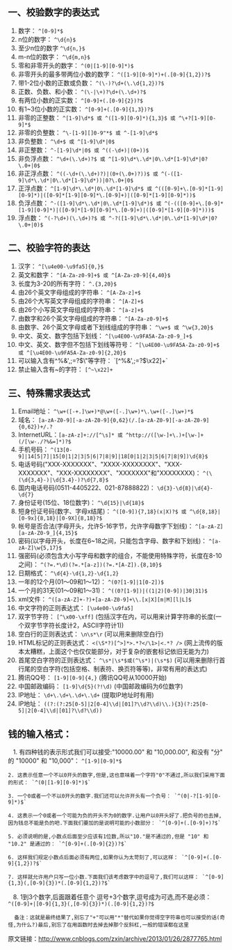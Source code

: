 
一、校验数字的表达式
--------

 1.  数字： `^[0-9]*$ `
 2.  n位的数字： `^\d{n}$`
 3.  至少n位的数字 `^\d{n,}$`
 4.  m-n位的数字： `^\d{m,n}$`
 5.  零和非零开头的数字： `^(0|[1-9][0-9]*)$`
 6.  非零开头的最多带两位小数的数字： `^([1-9][0-9]*)+(.[0-9]{1,2})?$`
 7.  带1-2位小数的正数或负数： `^(\-)?\d+(\.\d{1,2})?$`
 9.  正数、负数、和小数： `^(\-|\+)?\d+(\.\d+)?$`
 10. 有两位小数的正实数： `^[0-9]+(.[0-9]{2})?$`
 11. 有1~3位小数的正实数： `^[0-9]+(.[0-9]{1,3})?$`
 12. 非零的正整数： `^[1-9]\d*$ 或 ^([1-9][0-9]*){1,3}$ 或 ^\+?[1-9][0-9]*$`
 13. 非零的负整数： `^\-[1-9][]0-9"*$ 或 ^-[1-9]\d*$`
 14. 非负整数： `^\d+$ 或 ^[1-9]\d*|0$`
 15. 非正整数： `^-[1-9]\d*|0$ 或 ^((-\d+)|(0+))$`
 16. 非负浮点数： `^\d+(\.\d+)?$ 或 ^[1-9]\d*\.\d*|0\.\d*[1-9]\d*|0?\.0+|0$`  
 17. 非正浮点数： `^((-\d+(\.\d+)?)|(0+(\.0+)?))$ 或 ^(-([1-9]\d*\.\d*|0\.\d*[1-9]\d*))|0?\.0+|0$`
 18. 正浮点数： `^[1-9]\d*\.\d*|0\.\d*[1-9]\d*$ 或 ^(([0-9]+\.[0-9]*[1-9][0-9]*)|([0-9]*[1-9][0-9]*\.[0-9]+)|([0-9]*[1-9][0-9]*))$`
 19. 负浮点数： `^-([1-9]\d*\.\d*|0\.\d*[1-9]\d*)$ 或 ^(-(([0-9]+\.[0-9]*[1-9][0-9]*)|([0-9]*[1-9][0-9]*\.[0-9]+)|([0-9]*[1-9][0-9]*)))$`
 20. 浮点数： `^(-?\d+)(\.\d+)?$ 或 ^-?([1-9]\d*\.\d*|0\.\d*[1-9]\d*|0?\.0+|0)$`
 
二、校验字符的表达
-------
 
  1.  汉字： `^[\u4e00-\u9fa5]{0,}$`
  2.  英文和数字： `^[A-Za-z0-9]+$ 或 ^[A-Za-z0-9]{4,40}$`
  3.  长度为3-20的所有字符： `^.{3,20}$`
  4.  由26个英文字母组成的字符串： `^[A-Za-z]+$`
  5.  由26个大写英文字母组成的字符串： `^[A-Z]+$`
  6.  由26个小写英文字母组成的字符串： `^[a-z]+$`
  7.  由数字和26个英文字母组成的字符串： `^[A-Za-z0-9]+$`
  8.  由数字、26个英文字母或者下划线组成的字符串： `^\w+$ 或 ^\w{3,20}$`
  9.  中文、英文、数字包括下划线： `^[\u4E00-\u9FA5A-Za-z0-9_]+$`
  10. 中文、英文、数字但不包括下划线等符号： `^[\u4E00-\u9FA5A-Za-z0-9]+$ 或 ^[\u4E00-\u9FA5A-Za-z0-9]{2,20}$`
  11. 可以输入含有^%&',;=?$\"等字符： `[^%&',;=?$\x22]+`
  12. 禁止输入含有~的字符： `[^~\x22]+`
 
三、特殊需求表达式
------

 1.  Email地址： `^\w+([-+.]\w+)*@\w+([-.]\w+)*\.\w+([-.]\w+)*$`
 2.  域名： `[a-zA-Z0-9][-a-zA-Z0-9]{0,62}(/.[a-zA-Z0-9][-a-zA-Z0-9]{0,62})+/.?`
 3.  InternetURL：`[a-zA-z]+://[^\s]* 或 ^http://([\w-]+\.)+[\w-]+(/[\w-./?%&=]*)?$`
 4.  手机号码： `^(13[0-9]|14[5|7]|15[0|1|2|3|5|6|7|8|9]|18[0|1|2|3|5|6|7|8|9])\d{8}$`
 5.  电话号码("XXX-XXXXXXX"、"XXXX-XXXXXXXX"、"XXX-XXXXXXX"、"XXX-XXXXXXXX"、"XXXXXXX"和"XXXXXXXX)： `^(\(\d{3,4}-)|\d{3.4}-)?\d{7,8}$` 
 6.  国内电话号码(0511-4405222、021-87888822)： `\d{3}-\d{8}|\d{4}-\d{7}`
 7.  身份证号(15位、18位数字)： `^\d{15}|\d{18}$`
 8.  短身份证号码(数字、字母x结尾)： `^([0-9]){7,18}(x|X)?$ 或 ^\d{8,18}|[0-9x]{8,18}|[0-9X]{8,18}?$`
 9.  帐号是否合法(字母开头，允许5-16字节，允许字母数字下划线)： `^[a-zA-Z][a-zA-Z0-9_]{4,15}$`
 10. 密码(以字母开头，长度在6~18之间，只能包含字母、数字和下划线)： `^[a-zA-Z]\w{5,17}$`
 11. 强密码(必须包含大小写字母和数字的组合，不能使用特殊字符，长度在8-10之间)： `^(?=.*\d)(?=.*[a-z])(?=.*[A-Z]).{8,10}$`  
 12. 日期格式： `^\d{4}-\d{1,2}-\d{1,2}`
 13. 一年的12个月(01～09和1～12)： `^(0?[1-9]|1[0-2])$`
 14. 一个月的31天(01～09和1～31)： `^((0?[1-9])|((1|2)[0-9])|30|31)$`
 15. xml文件： `^([a-zA-Z]+-?)+[a-zA-Z0-9]+\\.[x|X][m|M][l|L]$`
 16. 中文字符的正则表达式： `[\u4e00-\u9fa5]`
 17. 双字节字符： `[^\x00-\xff]`    (包括汉字在内，可以用来计算字符串的长度(一个双字节字符长度计2，ASCII字符计1))
 18. 空白行的正则表达式： `\n\s*\r`    (可以用来删除空白行)
 19. HTML标记的正则表达式： `<(\S*?)[^>]*>.*?</\1>|<.*? />`    (网上流传的版本太糟糕，上面这个也仅仅能部分，对于复杂的嵌套标记依旧无能为力)
 20. 首尾空白字符的正则表达式： `^\s*|\s*$或(^\s*)|(\s*$)`    (可以用来删除行首行尾的空白字符(包括空格、制表符、换页符等等)，非常有用的表达式)
 21. 腾讯QQ号： `[1-9][0-9]{4,}`    (腾讯QQ号从10000开始)
 22. 中国邮政编码： `[1-9]\d{5}(?!\d)`    (中国邮政编码为6位数字)
 23. IP地址： `\d+\.\d+\.\d+\.\d+`    (提取IP地址时有用)
 24. IP地址： `((?:(?:25[0-5]|2[0-4]\\d|[01]?\\d?\\d)\\.){3}(?:25[0-5]|2[0-4]\\d|[01]?\\d?\\d))`  
 
 钱的输入格式：
 --------
    1. 有四种钱的表示形式我们可以接受:"10000.00" 和 "10,000.00", 和没有 "分" 的 "10000" 和 "10,000"： `^[1-9][0-9]*$`  
    
    2. 这表示任意一个不以0开头的数字,但是,这也意味着一个字符"0"不通过,所以我们采用下面的形式： `^(0|[1-9][0-9]*)$`   
    
    3. 一个0或者一个不以0开头的数字.我们还可以允许开头有一个负号： `^(0|-?[1-9][0-9]*)$`   
    
    4. 这表示一个0或者一个可能为负的开头不为0的数字.让用户以0开头好了.把负号的也去掉,因为钱总不能是负的吧.下面我们要加的是说明可能的小数部分： `^[0-9]+(.[0-9]+)?$`    
    
    5. 必须说明的是,小数点后面至少应该有1位数,所以"10."是不通过的,但是 "10" 和 "10.2" 是通过的： `^[0-9]+(.[0-9]{2})?$`  
    
    6. 这样我们规定小数点后面必须有两位,如果你认为太苛刻了,可以这样： `^[0-9]+(.[0-9]{1,2})?$`     
    
    7. 这样就允许用户只写一位小数.下面我们该考虑数字中的逗号了,我们可以这样： `^[0-9]{1,3}(,[0-9]{3})*(.[0-9]{1,2})?$`    
    
    8. 1到3个数字,后面跟着任意个 逗号+3个数字,逗号成为可选,而不是必须： `^([0-9]+|[0-9]{1,3}(,[0-9]{3})*)(.[0-9]{1,2})?$`  
    
      备注：这就是最终结果了,别忘了"+"可以用"*"替代如果你觉得空字符串也可以接受的话(奇怪,为什么?)最后,别忘了在用函数时去掉去掉那个反斜杠,一般的错误都在这里

原文链接：http://www.cnblogs.com/zxin/archive/2013/01/26/2877765.html
